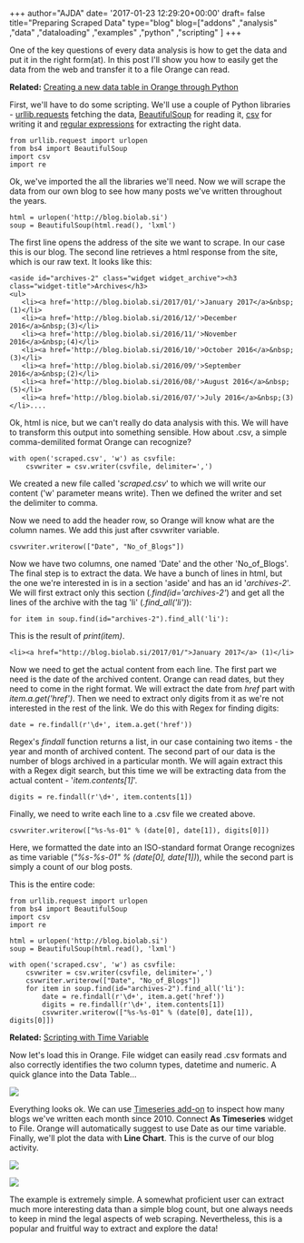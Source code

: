 +++
author="AJDA"
date= '2017-01-23 12:29:20+00:00'
draft= false
title="Preparing Scraped Data"
type="blog"
blog=["addons" ,"analysis" ,"data" ,"dataloading" ,"examples" ,"python" ,"scripting"  ]
+++

One of the key questions of every data analysis is how to get the data and put it in the right form(at). In this post I'll show you how to easily get the data from the web and transfer it to a file Orange can read.


**Related:** [Creating a new data table in Orange through Python](/blog/2015/08/07/creating-a-new-data-table-in-orange-through-python/)




First, we'll have to do some scripting. We'll use a couple of Python libraries - [urllib.requests](https://docs.python.org/3.5/library/urllib.request.html) fetching the data, [BeautifulSoup](https://www.crummy.com/software/BeautifulSoup/bs4/doc/) for reading it, [csv](https://docs.python.org/3.5/library/csv.html) for writing it and [regular expressions](https://docs.python.org/3.5/library/re.html) for extracting the right data.

    
    from urllib.request import urlopen
    from bs4 import BeautifulSoup
    import csv
    import re
    


Ok, we've imported the all the libraries we'll need. Now we will scrape the data from our own blog to see how many posts we've written throughout the years.

    
    html = urlopen('http://blog.biolab.si')
    soup = BeautifulSoup(html.read(), 'lxml')


The first line opens the address of the site we want to scrape. In our case this is our blog. The second line retrieves a html response from the site, which is our raw text. It looks like this:

    
    <aside id="archives-2" class="widget widget_archive"><h3 class="widget-title">Archives</h3>
    <ul>
       <li><a href='http://blog.biolab.si/2017/01/'>January 2017</a>&nbsp;(1)</li>
       <li><a href='http://blog.biolab.si/2016/12/'>December 2016</a>&nbsp;(3)</li>
       <li><a href='http://blog.biolab.si/2016/11/'>November 2016</a>&nbsp;(4)</li>
       <li><a href='http://blog.biolab.si/2016/10/'>October 2016</a>&nbsp;(3)</li>
       <li><a href='http://blog.biolab.si/2016/09/'>September 2016</a>&nbsp;(2)</li>
       <li><a href='http://blog.biolab.si/2016/08/'>August 2016</a>&nbsp;(5)</li>
       <li><a href='http://blog.biolab.si/2016/07/'>July 2016</a>&nbsp;(3)</li>....


Ok, html is nice, but we can't really do data analysis with this. We will have to transform this output into something sensible. How about .csv, a simple comma-demilited format Orange can recognize?

    
    with open('scraped.csv', 'w') as csvfile:
        csvwriter = csv.writer(csvfile, delimiter=',')


We created a new file called '_scraped.csv_' to which we will write our content ('w' parameter means write). Then we defined the writer and set the delimiter to comma.

Now we need to add the header row, so Orange will know what are the column names. We add this just after csvwriter variable.

    
    csvwriter.writerow(["Date", "No_of_Blogs"])


Now we have two columns, one named 'Date' and the other 'No_of_Blogs'. The final step is to extract the data. We have a bunch of lines in html, but the one we're interested in is in a section 'aside' and has an id '_archives-2_'. We will first extract only this section (_.find(id='archives-2'_) and get all the lines of the archive with the tag 'li' (_.find_all('li')_):

    
    for item in soup.find(id="archives-2").find_all('li'):


This is the result of _print(item)_.

    
    <li><a href="http://blog.biolab.si/2017/01/">January 2017</a> (1)</li>


Now we need to get the actual content from each line. The first part we need is the date of the archived content. Orange can read dates, but they need to come in the right format. We will extract the date from _href_ part with _item.a.get('href')_. Then we need to extract only digits from it as we're not interested in the rest of the link. We do this with Regex for finding digits:

    
    date = re.findall(r'\d+', item.a.get('href'))


Regex's _findall_ function returns a list, in our case containing two items - the year and month of archived content. The second part of our data is the number of blogs archived in a particular month. We will again extract this with a Regex digit search, but this time we will be extracting data from the actual content - '_item.contents[1]_'.

    
    digits = re.findall(r'\d+', item.contents[1])


Finally, we need to write each line to a .csv file we created above.

    
    csvwriter.writerow(["%s-%s-01" % (date[0], date[1]), digits[0]])


Here, we formatted the date into an ISO-standard format Orange recognizes as time variable (_"%s-%s-01" % (date[0], date[1])_), while the second part is simply a count of our blog posts.

This is the entire code:

    
    from urllib.request import urlopen
    from bs4 import BeautifulSoup
    import csv
    import re
    
    html = urlopen('http://blog.biolab.si')
    soup = BeautifulSoup(html.read(), 'lxml')
    
    with open('scraped.csv', 'w') as csvfile:
        csvwriter = csv.writer(csvfile, delimiter=',')
        csvwriter.writerow(["Date", "No_of_Blogs"])
        for item in soup.find(id="archives-2").find_all('li'):
            date = re.findall(r'\d+', item.a.get('href'))
            digits = re.findall(r'\d+', item.contents[1])
            csvwriter.writerow(["%s-%s-01" % (date[0], date[1]), digits[0]])




**Related:** [Scripting with Time Variable](/blog/2016-06-10-scripting-with-time-variable/)




Now let's load this in Orange. File widget can easily read .csv formats and also correctly identifies the two column types, datetime and numeric. A quick glance into the Data Table...

![](/images/2017/01/Screen-Shot-2017-01-23-at-12.54.12.png)

Everything looks ok. We can use [Timeseries add-on](https://github.com/biolab/orange3-timeseries) to inspect how many blogs we've written each month since 2010. Connect **As Timeseries** widget to File. Orange will automatically suggest to use Date as our time variable. Finally, we'll plot the data with **Line Chart**. This is the curve of our blog activity.

![](/images/2017/01/Screen-Shot-2017-01-23-at-12.54.53.png)

![](/images/2017/01/Screen-Shot-2017-01-23-at-12.55.14.png)

The example is extremely simple. A somewhat proficient user can extract much more interesting data than a simple blog count, but one always needs to keep in mind the legal aspects of web scraping. Nevertheless, this is a popular and fruitful way to extract and explore the data!
